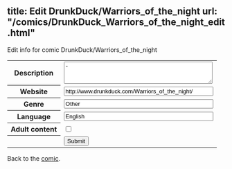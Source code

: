 title: Edit DrunkDuck/Warriors_of_the_night
url: "/comics/DrunkDuck_Warriors_of_the_night_edit.html"
---
Edit info for comic DrunkDuck/Warriors_of_the_night

<form name="comic" action="http://gaepostmail.appspot.com/comic/" method="post">
<table class="comicinfo">
<tr>
<th>Description</th><td><textarea name="description" cols="40" rows="3">-</textarea></td>
</tr>
<tr>
<th>Website</th><td><input type="text" name="url" value="http://www.drunkduck.com/Warriors_of_the_night/" size="40"/></td>
</tr>
<tr>
<th>Genre</th><td><input type="text" name="genre" value="Other" size="40"/></td>
</tr>
<tr>
<th>Language</th><td><input type="text" name="language" value="English" size="40"/></td>
</tr>
<tr>
<th>Adult content</th><td><input type="checkbox" name="adult" value="adult" /></td>
</tr>
<tr>
<th></th><td>
<input type="hidden" name="comic" value="DrunkDuck_Warriors_of_the_night" />
<input type="submit" name="submit" value="Submit" />
</td>
</tr>
</table>
</form>

Back to the [comic](DrunkDuck_Warriors_of_the_night.html).
